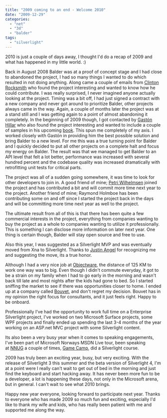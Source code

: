 ```yaml
---
title: "2009 coming to an end - Welcome 2010"
date: "2009-12-29"
categories: 
  - "net"
  - "3d"
  - "balder"
tags: 
  - "silverlight"
---
```


2010 is just a couple of days away, I thought I'd do a recap of 2009 and what has happened in my little world. :) 

Back in August 2008 Balder was at a proof of concept stage and I had close to abandoned the project, I had so many things I wanted to do which resulted in not doing anything. Along came a couple of emails from [Clinton Rocksmith](http://www.clintonrocksmith.com/) who found the project interesting and wanted to know how he could contribute. I was really surprised, I never imagined anyone actually looking at the project. Timing was a bit off, I had just signed a contract with a new company and never got around to prioritize Balder, other projects always came in the way. Again, a couple of months later the project was at a stand still and I was getting again to a point of almost abandoning it completely. In the beginning of 2009 though, I got contacted by [Gastón Hillar](http://search.barnesandnoble.com/booksearch/results.asp?ATH=Gaston+C.+Hillar) who also found the project interesting and wanted to include a couple of samples in his upcoming [book](http://search.barnesandnoble.com/3d-Game-Development-With-Microsoft-Silverlight-3/Gaston-C-Hillar/e/9781847198921/?itm=2). This spun me completely of my axis. I worked closely with Gastón in providing him the best possible solution and bring Balder to a new level. For me this was a true turning point for Balder and I quickly decided to put all other projects on a complete halt and focus my energy on Balder. The result was that we managed to get Balder to an API level that felt a lot better, performance was increased with several hundred percent and the codebase quality was increased dramatically with retrofitting unit tests for critical parts. 

The project was all of a sudden going somewhere, it was time to look for other developers to join in. A good friend of mine; [Petri Wilhelmsen](http://digierr.spaces.live.com/) joined the project and has contributed a bit and will commit more time next year to the project. Another friend of mine; Raymond Holmboe has been contributing some on and off since I started the project back in the days and will be committing more time next year as well to the project. 

The ultimate result from all of this is that there has been quite a few commercial interests in the project, everything from companies wanting to buy the project as a whole to companies wanting to utilize it professionally. This is something I can disclose more information on later next year. One thing is certain though, Balder will stay open source and free to use.

Also this year, I was suggested as a Silverlight MVP and was eventually moved from Xna to Silverlight. Thanks to [Justin Angel](http://blogs.silverlight.net/blogs/justinangel/) for recognizing me and suggesting the move, its a true honor. 

Although I had a very nice job at [Objectware](http://www.objectware.no), the distance of 125 KM to work one way was to big. Even though I didn't commute everyday, it got to be a strain on my family when I had to go early in the morning and wasn't back till late and most nights after the kids had gone to bed. So I started sniffing the market to see if there was opportunities closer to home. I ended up at a company called [Bouvet](http://www.bouvet.no), and don't regret my decision. Bouvet has in my opinion the right focus for consultants, and it just feels right. Happy to be onboard.

Professionally I've had the opportunity to work full time on a Enterprise Silverlight project, I've worked on two Microsoft Surface projects, some WPF projects and finally ended up spending the last 3-4 months of the year working on an ASP.net MVC project with some Silverlight content.  

Its also been a very busy year when it comes to speaking engagements, I've been part of Microsoft Norways MSDN Live tour, been speaking at [NNUG](http://www.nnug.no) a couple of times, [Game Camp](http://www.gamecamp.no), did a Silverlight course. 

2009 has truly been an exciting year, busy, but very exciting. With the release of Silverlight 3 this summer and the beta version of Silverlight 4, I'm at a point were I really can't wait to get out of bed in the morning and just find the keyboard and start hacking away. It has never been more fun to be a developer, a lot is happening these days, not only in the Microsoft arena, but in general. I can't wait to see what 2010 brings.

Happy new year everyone, looking forward to participate next year. Thanks to everyone who has made 2009 so much fun and exciting, especially I'd like to thank my wife and kids, who has really been patient with me and supported me along the way.
